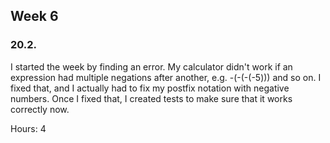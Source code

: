 ## Week 6

### 20.2.

I started the week by finding an error. My calculator didn't work if an expression had multiple negations after another, e.g. -(-(-(-5))) and so on. I fixed that, and I actually had to fix my postfix notation with negative numbers. Once I fixed that, I created tests to make sure that it works correctly now.

Hours: 4